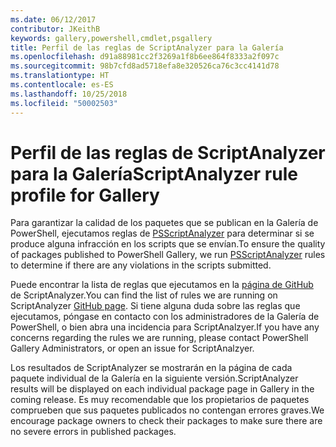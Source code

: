 ```yaml
---
ms.date: 06/12/2017
contributor: JKeithB
keywords: gallery,powershell,cmdlet,psgallery
title: Perfil de las reglas de ScriptAnalyzer para la Galería
ms.openlocfilehash: d91a88981cc2f3269a1f8b6ee864f8333a2f097c
ms.sourcegitcommit: 98b7cfd8ad5718efa8e320526ca76c3cc4141d78
ms.translationtype: HT
ms.contentlocale: es-ES
ms.lasthandoff: 10/25/2018
ms.locfileid: "50002503"
---
```

# <a name="scriptanalyzer-rule-profile-for-gallery"></a><span data-ttu-id="a99e5-103">Perfil de las reglas de ScriptAnalyzer para la Galería</span><span class="sxs-lookup"><span data-stu-id="a99e5-103">ScriptAnalyzer rule profile for Gallery</span></span>

<span data-ttu-id="a99e5-104">Para garantizar la calidad de los paquetes que se publican en la Galería de PowerShell, ejecutamos reglas de [PSScriptAnalyzer](https://github.com/PowerShell/PSScriptAnalyzer) para determinar si se produce alguna infracción en los scripts que se envían.</span><span class="sxs-lookup"><span data-stu-id="a99e5-104">To ensure the quality of packages published to PowerShell Gallery, we run [PSScriptAnalyzer](https://github.com/PowerShell/PSScriptAnalyzer) rules to determine if there are any violations in the scripts submitted.</span></span>

<span data-ttu-id="a99e5-105">Puede encontrar la lista de reglas que ejecutamos en la [página de GitHub](https://github.com/PowerShell/PSScriptAnalyzer/blob/development/Engine/Settings/PSGallery.psd1) de ScriptAnalyzer.</span><span class="sxs-lookup"><span data-stu-id="a99e5-105">You can find the list of rules we are running on ScriptAnalyzer [GitHub page](https://github.com/PowerShell/PSScriptAnalyzer/blob/development/Engine/Settings/PSGallery.psd1).</span></span>
<span data-ttu-id="a99e5-106">Si tiene alguna duda sobre las reglas que ejecutamos, póngase en contacto con los administradores de la Galería de PowerShell, o bien abra una incidencia para ScriptAnalzyer.</span><span class="sxs-lookup"><span data-stu-id="a99e5-106">If you have any concerns regarding the rules we are running, please contact PowerShell Gallery Administrators, or open an issue for ScriptAnalzyer.</span></span>

<span data-ttu-id="a99e5-107">Los resultados de ScriptAnalyzer se mostrarán en la página de cada paquete individual de la Galería en la siguiente versión.</span><span class="sxs-lookup"><span data-stu-id="a99e5-107">ScriptAnalyzer results will be displayed on each individual package page in Gallery in the coming release.</span></span> <span data-ttu-id="a99e5-108">Es muy recomendable que los propietarios de paquetes comprueben que sus paquetes publicados no contengan errores graves.</span><span class="sxs-lookup"><span data-stu-id="a99e5-108">We encourage package owners to check their packages to make sure there are no severe errors in published packages.</span></span>
